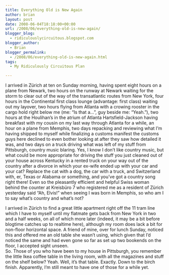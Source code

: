 ```yaml
---
title: Everything Old is New Again
author: brian
layout: post
date: 2008-06-04T18:18:00+00:00
url: /2008/06/everything-old-is-new-again/
blogger_blog:
  - ridiculouslycircuitous.blogspot.com
blogger_author:
  - Brian
blogger_permalink:
  - /2008/06/everything-old-is-new-again.html
tags:
  - My Ridiculously Circuitous Plan

---
```

I arrived in Zürich at ten on Sunday morning, having spent eight hours on a plane from Newark, two hours on the runway at Newark waiting for the storm to clear out of the way of the transatlantic routes from New York, four hours in the Continental first class lounge (advantage: first class) waiting out my layover, two hours flying from Atlanta with a crowing rooster in the cargo hold right below me (me: &#8220;Is that a&#8230;&#8221;, guy beside me: &#8220;Yeah.&#8221;), two hours at the Houlihan&#8217;s in the atrium of Atlanta Hartsfield-Jackson having breakfast with my cousin on my last way through Atlanta for a while, an hour on a plane from Memphis, two days repacking and reviewing what I&#8217;m having shipped to myself while finalizing a customs manifest the customs guys here declined to even bother looking at after they saw how detailed it was, and two days on a truck driving what was left of my stuff from Pittsburgh, country music blaring. Yes, I know I don&#8217;t like country music, but what could be more appropriate for driving the stuff you just cleaned out of your house across Kentucky in a rented truck on your way out of the country after a divorce in which your ex-wife ended up with your car and your cat? Replace the cat with a dog, the car with a truck, and Switzerland with, er, Texas or Alabama or something, and you&#8217;ve got a country song right there! <span>Even so the pleasantly efficient and helpful Swiss woman behind the counter at Kreisbüro 7 who registered me as a resident of Zürich yesterday said &#8220;Ah, Elvis!&#8221; when seeing I was born in Memphis, so who am I to say what&#8217;s country and what&#8217;s not?</span>

<div>
</div>

<div>
  I arrived in Zürich to find a great little apartment right off the 11 tram line which I have to myself until my flatmate gets back from New York in two and a half weeks, on all of which more later (indeed, it may be a bit before blogtime catches up to realtime here), although my room does lack a bit for non-floor horizontal space. A friend of mine, over for lunch Sunday, noticed this and offered me an old table she wasn&#8217;t using, which given that I&#8217;d noticed the same and had even gone so far as set up two bookends on the floor, I accepted sight unseen.
</div>

<div>
</div>

<div>
  So. Those of you who have been to my house in Pittsburgh, you remember the little Ikea coffee table in the living room, with all the magazines and stuff on the shelf below? Yeah. Well, it&#8217;s that table. Exactly. Down to the birch finish. Apparently, I&#8217;m still meant to have one of those for a while yet.
</div>